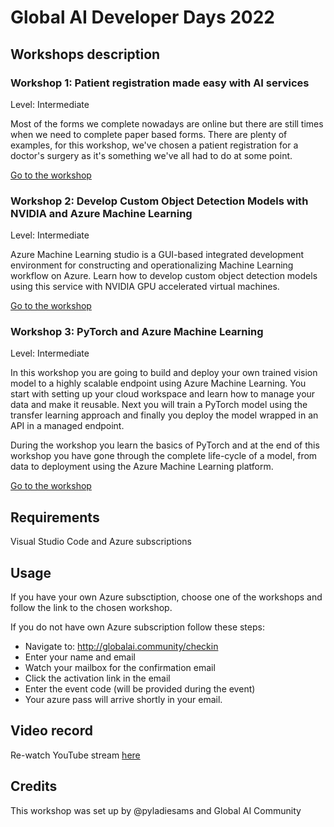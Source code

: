 
# Global AI Developer Days 2022

## Workshops description

### Workshop 1: Patient registration made easy with AI services

Level: Intermediate

Most of the forms we complete nowadays are online but there are still times when we need to complete paper based forms. There are plenty of examples, for this workshop, we've chosen a patient registration for a doctor's surgery as it's something we've all had to do at some point.

[Go to the workshop](https://aka.ms/gaidd/workshop/formrecognizer)

### Workshop 2: Develop Custom Object Detection Models with NVIDIA and Azure Machine Learning

Level: Intermediate

Azure Machine Learning studio is a GUI-based integrated development environment for constructing and operationalizing Machine Learning workflow on Azure. Learn how to develop custom object detection models using this service with NVIDIA GPU accelerated virtual machines.

[Go to the workshop](https://aka.ms/gaidd/workshop/nvidia)

### Workshop 3: PyTorch and Azure Machine Learning

Level: Intermediate

In this workshop you are going to build and deploy your own trained vision model to a highly scalable endpoint using Azure Machine Learning. You start with setting up your cloud workspace and learn how to manage your data and make it reusable. Next you will train a PyTorch model using the transfer learning approach and finally you deploy the model wrapped in an API in a managed endpoint.

During the workshop you learn the basics of PyTorch and at the end of this workshop you have gone through the complete life-cycle of a model, from data to deployment using the Azure Machine Learning platform.

[Go to the workshop](https://github.com/microsoft/workshop-aml-pytorch/tree/main/labs)

## Requirements
Visual Studio Code and Azure subscriptions

## Usage
If you have your own Azure subsctiption, choose one of the workshops and follow the link to the chosen workshop.

If you do not have own Azure subscription follow these steps:
- Navigate to: http://globalai.community/checkin
- Enter your name and email
- Watch your mailbox for the confirmation email
- Click the activation link in the email
- Enter the event code (will be provided during the event)
- Your azure pass will arrive shortly in your email.

## Video record
Re-watch YouTube stream [here](https://youtu.be/IuG7GmXmffQ)

## Credits
This workshop was set up by @pyladiesams and Global AI Community
